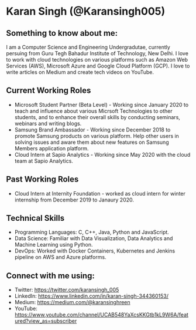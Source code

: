 # Karan Singh (@Karansingh005)

## Something to know about me: 
I am a Computer Science and Engineering Undergradutae, currently persuing from Guru Tegh Bahadur Institute of Technology, New Delhi. I love to work with cloud technologies on various platforms such as Amazon Web Services (AWS), Microsoft Azure and Google Cloud Platform (GCP). I love to write articles on Medium and create tech videos on YouTube. 

## Current Working Roles
* Microsoft Student Partner (Beta Level) - Working since January 2020 to teach and influence about various Micrsoft Technologies to other students, and to enhance their overall skills by conducting seminars, webinars and writing blogs. 
* Samsung Brand Ambassador - Working since December 2018 to promote Samsung products on various platform. Help other users in solving issues and aware them about new features on Samsung Members application platform. 
* Cloud Intern at Sapio Analytics - Working since May 2020 with the cloud team at Sapio Analytics.

## Past Working Roles
* Cloud Intern at Internity Foundation - worked as cloud intern for winter internship from December 2019 to Janaury 2020.

## Technical Skills
* Programming Languages: C, C++, Java, Python and JavaScript.
* Data Science: Familiar with Data Visualization, Data Analytics and Machine Learning using Python.
* DevOps: Worked with Docker Containers, Kubernetes and Jenkins pipeline on AWS and Azure platforms.

## Connect with me using:
* Twitter: https://twitter.com/karansingh_005
* LinkedIn: https://www.linkedin.com/in/karan-singh-344360153/
* Medium: https://medium.com/@karansinghreen
* YouTube: https://www.youtube.com/channel/UCAB548YaXcsKKGtb1kL9W6A/featured?view_as=subscriber
